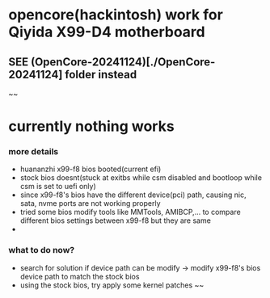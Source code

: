 # opencore(hackintosh) work for Qiyida X99-D4 motherboard
## SEE (OpenCore-20241124)[./OpenCore-20241124] folder instead
~~
# currently nothing works
### more details
- huananzhi x99-f8 bios booted(current efi)
- stock bios doesnt(stuck at exitbs while csm disabled and bootloop while csm is set to uefi only)
- since x99-f8's bios have the different device(pci) path, causing nic, sata, nvme ports are not working properly
- tried some bios modify tools like MMTools, AMIBCP,... to compare different bios settings between x99-f8 but they are same
- 
### what to do now?
- search for solution if device path can be modify -> modify x99-f8's bios device path to match the stock bios
- using the stock bios, try apply some kernel patches
~~
